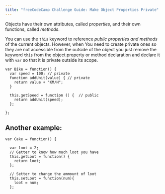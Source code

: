 ```yaml
---
title: "freeCodeCamp Challenge Guide: Make Object Properties Private"
---
```


Objects have their own attributes, called _properties_, and their own functions, called _methods_.

You can use the `this` keyword to reference _public properties and methods_ of the current objects. However, when You need to create private ones so they are not accessible from the outside of the object you just remove the keyword `this` from the object property or method declaration and declare it with `var` so that it is private outside its scope.

    var Bike = function() {
      var speed = 100; // private
      function addUnit(value) { // private
        return value + "KM/H";
      }

      this.getSpeed = function () {  // public
        return addUnit(speed);
      };

    };

## Another example:

    var Cake = function() {

      var loot = 2;
      // Getter to know how much loot you have
      this.getLoot = function() {
        return loot;
      };

      // Setter to change the ammount of loot
      this.setLoot = function(num){
        loot = num;
      };
